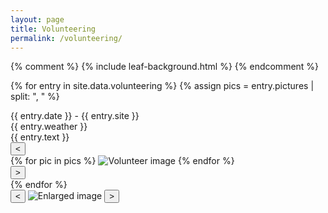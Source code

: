 ```yaml
---
layout: page
title: Volunteering
permalink: /volunteering/
---
```


{% comment %}
{% include leaf-background.html %} 
{% endcomment %}

<!-- === Volunteering Entries === -->
{% for entry in site.data.volunteering %}
  {% assign pics = entry.pictures | split: ", " %}
  <div class="volunteer-entry">
    <div class="volunteer-title">{{ entry.date }} - {{ entry.site }}</div>
    <div class="volunteer-weather">{{ entry.weather }}</div>
    <div class="volunteer-text">{{ entry.text }}</div>
    <div class="volunteer-gallery-box">
      <button class="volunteer-scroll-button volunteer-scroll-left" onclick="scrollGallery({{ forloop.index0 }}, -1)">&lt;</button>
      <div class="volunteer-scroll-wrapper" id="gallery-{{ forloop.index0 }}">
        {% for pic in pics %}
          <img 
            src="{{ pic | strip }}" 
            alt="Volunteer image" 
            data-entry="{{ forloop.parentloop.index0 }}" 
            data-index="{{ forloop.index0 }}" 
            onclick="openVolunteerModal({{ forloop.parentloop.index0 }}, {{ forloop.index0 }})">
        {% endfor %}
      </div>
      <button class="volunteer-scroll-button volunteer-scroll-right" onclick="scrollGallery({{ forloop.index0 }}, 1)">&gt;</button>
    </div>
  </div>
{% endfor %}

<!-- === Modal Viewer === -->
<div id="volunteer-modal" onclick="handleModalBackgroundClick(event)">
  <button class="volunteer-modal-nav" id="modal-prev" onclick="navigateModal(event, -1)">&lt;</button>
  <img id="volunteer-modal-img" src="" alt="Enlarged image">
  <button class="volunteer-modal-nav" id="modal-next" onclick="navigateModal(event, 1)">&gt;</button>
</div>

<script src="{{ '/assets/volunteering.js' | relative_url }}"></script>
